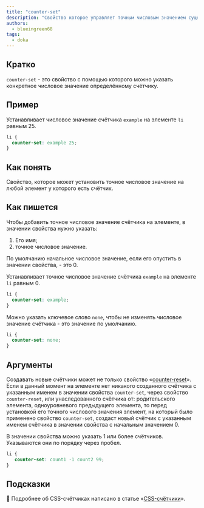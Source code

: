 ```yaml
---
title: "counter-set"
description: "Свойство которое управляет точным числовым значением существующих счётчиков"
authors:
  - blueingreen68
tags:
  - doka
---
```


## Кратко

`counter-set` - это свойство с помощью которого можно указать конкретное числовое значение определённому счётчику.

## Пример

Устанавливает числовое значение счётчика `example` на элементе `li` равным 25. 

```CSS
li {
  counter-set: example 25;
}
```

## Как понять

Свойство, которое может установить точное числовое значение на любой элемент у которого есть счётчик.

## Как пишется

Чтобы добавить точное числовое значение счётчика на элементе, в значении свойства нужно указать:

  1. Его имя;
  2. точное числовое значение.
  
По умолчанию начальное числовое значение, если его опустить в значении свойства, - это 0.

Устанавливает точное числовое значение счётчика `example` на элементе `li` равным 0.

```CSS
li {
  counter-set: example;
}
```

Можно указать ключевое слово `none`, чтобы не изменять числовое значение счётчика - это значение по умолчанию.

```CSS
li {
  counter-set: none;
}
```

## Аргументы 

Создавать новые счётчики может не только свойство «[counter-reset](/css/counter-reset/)». Если в данный момент на элементе нет никакого созданного счётчика с указанным именем в значении свойства `counter-set`, через свойство `counter-reset`, или унаследованного счётчика от: родительского элемента, одноуровневого предыдущего элемента, то перед установкой его точного числового значения элемент, на который было применено свойство `counter-set`, создаст новый счётчик с указанным именем счётчика в значении свойства с начальным значением 0.

В значении свойства можно указать 1 или более счётчиков. Указываются они по порядку через пробел.

```CSS
li {
   counter-set: count1 -1 count2 99;
}
```

## Подсказки

<article>

🎰 Подробнее об CSS-счётчиках написано в статье «[CSS-счётчики](/css/counters)».

</article>


